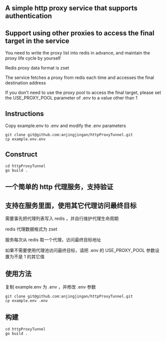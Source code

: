 ## A simple http proxy service that supports authentication
## Support using other proxies to access the final target in the service

You need to write the proxy list into redis in advance, and maintain the proxy life cycle by yourself

Redis proxy data format is zset

The service fetches a proxy from redis each time and accesses the final destination address

If you don't need to use the proxy pool to access the final target, please set the USE_PROXY_POOL parameter of .env to a value other than 1

## Instructions

Copy example.env to .env and modify the .env parameters
````
git clone git@github.com:anjingjingan/httpProxyTunnel.git
cp example.env.env
````

## Construct
````
cd httpProxyTunnel
go build .
````


## 一个简单的 http 代理服务，支持验证
## 支持在服务里面，使用其它代理访问最终目标

需要事先把代理列表写入 redis ，并自行维护代理生命周期 

redis 代理数据格式为 zset 

服务每次从 redis 取一个代理，访问最终目标地址

如果不需要使用代理池访问最终目标，请把 .env 的 USE_PROXY_POOL 参数设置为不是 1 的其它值

## 使用方法

复制 example.env 为 .env ，并修改 .env 参数
````
git clone git@github.com:anjingjingan/httpProxyTunnel.git
cp example.env .env
````

## 构建
````
cd httpProxyTunnel
go build .
````